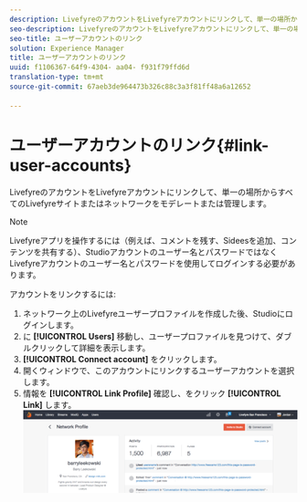 ```yaml
---
description: LivefyreのアカウントをLivefyreアカウントにリンクして、単一の場所からすべてのLivefyreサイトまたはネットワークをモデレートまたは管理します。
seo-description: LivefyreのアカウントをLivefyreアカウントにリンクして、単一の場所からすべてのLivefyreサイトまたはネットワークをモデレートまたは管理します。
seo-title: ユーザーアカウントのリンク
solution: Experience Manager
title: ユーザーアカウントのリンク
uuid: f1106367-64f9-4304- aa04- f931f79ffd6d
translation-type: tm+mt
source-git-commit: 67aeb3de964473b326c88c3a3f81ff48a6a12652

---
```



# ユーザーアカウントのリンク{#link-user-accounts}

LivefyreのアカウントをLivefyreアカウントにリンクして、単一の場所からすべてのLivefyreサイトまたはネットワークをモデレートまたは管理します。

>[!NOTE]
>
>Livefyreアプリを操作するには（例えば、コメントを残す、Sideesを追加、コンテンツを共有する）、Studioアカウントのユーザー名とパスワードではなくLivefyreアカウントのユーザー名とパスワードを使用してログインする必要があります。

アカウントをリンクするには:

1. ネットワーク上のLivefyreユーザープロファイルを作成した後、Studioにログインします。
1. に **[!UICONTROL Users]** 移動し、ユーザープロファイルを見つけて、ダブルクリックして詳細を表示します。
1. **[!UICONTROL Connect account]** をクリックします。
1. 開くウィンドウで、このアカウントにリンクするユーザーアカウントを選択します。
1. 情報を **[!UICONTROL Link Profile]** 確認し、をクリック **[!UICONTROL Link]** します。 ![](assets/UsersConnectAccount-1024x311.png)

